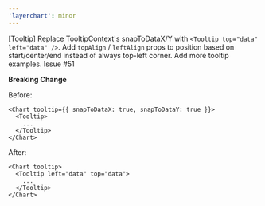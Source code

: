 ```yaml
---
'layerchart': minor
---
```


[Tooltip] Replace TooltipContext's snapToDataX/Y with `<Tooltip top="data" left="data" />`. Add `topAlign` / `leftAlign` props to position based on start/center/end instead of always top-left corner. Add more tooltip examples. Issue #51

**Breaking Change**

Before:

```svelte
<Chart tooltip={{ snapToDataX: true, snapToDataY: true }}>
  <Tooltip>
    ...
  </Tooltip>
</Chart>
```

After:

```svelte
<Chart tooltip>
  <Tooltip left="data" top="data">
    ...
  </Tooltip>
</Chart>
```
